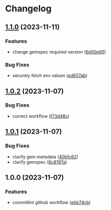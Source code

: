 # Changelog

## [1.1.0](https://github.com/dmspelma/rs_api/compare/v1.0.2...v1.1.0) (2023-11-11)


### Features

* change gemspec required version ([6d00e65](https://github.com/dmspelma/rs_api/commit/6d00e654a551e190890cf12e29a5b41e7ed163ab))


### Bug Fixes

* securely fetch env values ([ed657ab](https://github.com/dmspelma/rs_api/commit/ed657ab34e5efd7509dc0e3f7c75765bef47db02))

## [1.0.2](https://github.com/dmspelma/rs_api/compare/v1.0.1...v1.0.2) (2023-11-07)


### Bug Fixes

* correct workflow ([f73d48c](https://github.com/dmspelma/rs_api/commit/f73d48cb990ba8a469f5f888124fd9cf1e543ff6))

## [1.0.1](https://github.com/dmspelma/rs_api/compare/v1.0.0...v1.0.1) (2023-11-07)


### Bug Fixes

* clarify gem metadata ([40bfc62](https://github.com/dmspelma/rs_api/commit/40bfc624a937e7bce25c07be657fad2777f8110f))
* clarify gemspec ([6c8197a](https://github.com/dmspelma/rs_api/commit/6c8197aa9e17ae51379c002f9095b3efc8aafca2))

## 1.0.0 (2023-11-07)


### Features

* commitlint github workflow ([ebb74cb](https://github.com/dmspelma/rs_api/commit/ebb74cb313af34fb3be5257fe8c661b1a81c0ece))
